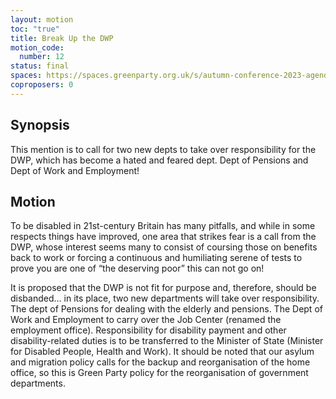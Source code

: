 ```yaml
---
layout: motion
toc: "true"
title: Break Up the DWP
motion_code:
  number: 12
status: final
spaces: https://spaces.greenparty.org.uk/s/autumn-conference-2023-agenda-forum/post/post/view?id=10746
coproposers: 0
---
```

## Synopsis

This mention is to call for two new depts to take over responsibility for the DWP, which has become a hated and feared dept. Dept of Pensions and Dept of Work and Employment!

## Motion

To be disabled in 21st-century Britain has many pitfalls, and while in some respects things have improved, one area that strikes fear is a call from the DWP, whose interest seems many to consist of coursing those on benefits back to work or forcing a continuous and humiliating serene of tests to prove you are one of “the deserving poor” this can not go on!

It is proposed that the DWP is not fit for purpose and, therefore, should be disbanded… in its place, two new departments will take over responsibility. The dept of Pensions for dealing with the elderly and pensions. The Dept of Work and Employment to carry over the Job Center (renamed the employment office). Responsibility for disability payment and other disability-related duties is to be transferred to the Minister of State (Minister for Disabled People, Health and Work). It should be noted that our asylum and migration policy calls for the backup and reorganisation of the home office, so this is Green Party policy for the reorganisation of government departments.